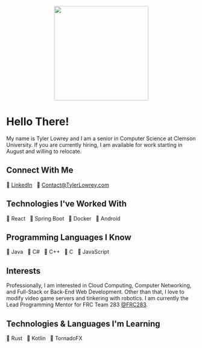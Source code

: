 <p align="center">
  <img width="250" src="https://tlowrey-images.s3.amazonaws.com/tl_logo_notxt_circle_500x500.png">
</p>

# Hello There!
My name is Tyler Lowrey and I am a senior in Computer Science at Clemson University. If you are currently hiring, I am available for work starting in August and willing to relocate.

## Connect With Me
:link: [LinkedIn](https://www.linkedin.com/in/tylerlowrey/) &nbsp;&nbsp;:email: [Contact@TylerLowrey.com](mailto:contact@tylerlowrey.com)

## Technologies I've Worked With
:large_blue_diamond: React   &nbsp;&nbsp;:large_blue_diamond: Spring Boot &nbsp;&nbsp;:large_blue_diamond: Docker &nbsp;&nbsp;:large_blue_diamond: Android

## Programming Languages I Know
:large_orange_diamond: Java &nbsp;&nbsp;:large_orange_diamond: C# &nbsp;&nbsp;:large_orange_diamond: C++ &nbsp;&nbsp;:large_orange_diamond: C &nbsp;&nbsp;:large_orange_diamond: JavaScript

## Interests
Professionally, I am interested in Cloud Computing, Computer Networking, and Full-Stack or Back-End Web Development. Other than that, I love to modify video game servers and tinkering with robotics. I am currently the Lead Programming Mentor for FRC Team 283 [@FRC283](https://github.com/FRC283).

## Technologies & Languages I'm Learning
:crab: Rust &nbsp;&nbsp;:red_circle: Kotlin &nbsp;&nbsp;:red_circle: TornadoFX
